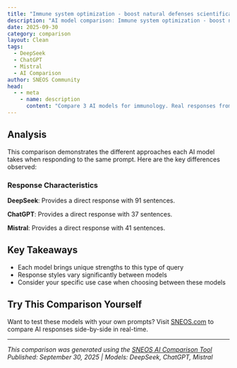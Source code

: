 ```yaml
---
title: "Immune system optimization - boost natural defenses scientifically"
description: "AI model comparison: Immune system optimization - boost natural defenses scientifically..."
date: 2025-09-30
category: comparison
layout: Clean
tags:
  - DeepSeek
  - ChatGPT
  - Mistral
  - AI Comparison
author: SNEOS Community
head:
  - - meta
    - name: description
      content: "Compare 3 AI models for immunology. Real responses from DeepSeek, ChatGPT, Mistral with detailed analysis."
---
```


<ChatComparison
  title="Immune system optimization - boost natural defenses scientifically"
  prompt="Immune system optimization - boost natural defenses scientifically"
  :responses='{"DeepSeek": "Of course. \u0022Immune system optimization\u0022 is a popular goal, but it\u0027s crucial to approach it with scientific rigor, not marketing hype. The immune system is not a single \u0022thing\u0022 you can \u0022boost\u0022 like a volume knob. It\u0027s a complex, dynamic network of cells, tissues, and organs that requires **balance and regulation**.\n\nA scientifically-backed approach focuses on **supporting immune function** by creating an optimal internal environment for it to operate effectively. This means enhancing its ability to fight pathogens while avoiding the dangers of an overactive immune system (autoimmunity, chronic inflammation).\n\nHere is a comprehensive guide to scientifically optimizing your natural defenses.\n\n---\n\n### The Pillars of Scientific Immune Support\n\nThink of these as the non-negotiable foundations. Without them, no supplement or \u0022superfood\u0022 will be truly effective.\n\n#### 1. Nutrition: Fueling the Defense System\n\nYour immune cells need specific micronutrients to proliferate, communicate, and execute their functions.\n\n* **Protein:** Antibodies (immunoglobulins) are made of protein. Ensure adequate intake from diverse sources like lean meats, fish, eggs, legumes, and tofu.\n* **Micronutrient Powerhouses:**\n * **Vitamin C:** Supports epithelial barrier function (your first line of defense in skin and mucous membranes) and the activity of phagocytes (cells that \u0022eat\u0022 invaders). **Sources:** Citrus fruits, bell peppers, broccoli, strawberries.\n * **Vitamin D:** A critical immune regulator. It enhances the pathogen-fighting ability of monocytes and macrophages and decreases inflammation. **Sources:** Sunlight (primary), fatty fish, fortified foods. **Note:** Supplementation is often necessary, especially in winter or for those with limited sun exposure. A blood test can determine your levels.\n * **Zinc:** Crucial for normal development and function of cells that mediate innate immunity (neutrophils, NK cells). Zinc deficiency profoundly affects immune function. **Sources:** Shellfish, legumes, seeds, nuts, meat.\n * **Selenium:** Important for preventing oxidative stress and supporting robust antibody responses. **Sources:** Brazil nuts (just 2-3 a day), tuna, ham, fortified grains.\n\n**Actionable Tip:** Focus on a **colorful, whole-foods diet** like the Mediterranean diet, rich in fruits, vegetables, lean proteins, and healthy fats. This provides a broad spectrum of these essential nutrients and phytonutrients.\n\n#### 2. Sleep: The Ultimate Immune Regulator\n\nThis is arguably the most potent \u0022immune booster\u0022 available.\n* **The Science:** During deep sleep, your body produces and distributes key immune cells like **cytokines (a type of protein that targets infection and inflammation), T-cells, and IL-12**. Sleep deprivation, even modest, has been shown to reduce NK cell activity and the body\u0027s response to vaccines.\n* **Recommendation:** Aim for **7-9 hours of quality, uninterrupted sleep** per night. Maintain a consistent sleep schedule, even on weekends.\n\n#### 3. Exercise: The Powerful Modulator\n\nPhysical activity is a powerful tool for immune regulation.\n* **Acute Benefits:** Each bout of moderate-intensity exercise promotes the circulation of immune cells, making them better at patrolling the body for pathogens.\n* **Long-Term Benefits:** Regular exercise reduces chronic inflammation, improves immunosurveillance against pathogens, and can slow age-related immune decline (immunosenescence).\n* **The Caveat:** **Chronic, intense exercise without adequate recovery** (overtraining) can *suppress* immune function and increase susceptibility to infection.\n* **Recommendation:** Aim for at least **150 minutes of moderate-intensity exercise** (e.g., brisk walking, cycling) or **75 minutes of vigorous activity** per week, plus strength training.\n\n#### 4. Stress Management: Calming the Inflammatory Storm\n\nChronic stress is devastating to immune function.\n* **The Science:** The stress hormone **cortisol**, when constantly elevated, suppresses the production and effectiveness of lymphocytes and promotes inflammation. It shifts the immune system away from fighting viruses and towards a more inflammatory state.\n* **Actionable Strategies:**\n * **Mindfulness \u0026 Meditation:** Proven to reduce markers of inflammation and improve immune cell count.\n * **Yoga and Tai Chi:** Combine movement with breathwork to lower stress.\n * **Social Connection:** Strong social ties are linked to better immune responses.\n * **Spending Time in Nature:** \u0022Forest bathing\u0022 has been shown to increase NK cell activity.\n\n#### 5. Gut Health: The Command Center\n\nApproximately **70-80% of your immune cells reside in your gut.** A healthy gut microbiome is essential for training and regulating the immune system.\n* **Prebiotics:** Fiber that feeds your beneficial gut bacteria. **Sources:** Garlic, onions, leeks, asparagus, bananas, whole grains.\n* **Probiotics:** Live beneficial bacteria. **Sources:** Yogurt, kefir, kimchi, sauerkraut, kombucha. A diverse diet promotes a diverse microbiome.\n\n---\n\n### Targeted Supplements: The Scientific Evidence\n\nSupplements can fill gaps but are not a substitute for the pillars above. Always consult a healthcare professional before starting any new supplement.\n\n* **Vitamin D:** Strong evidence for supplementation, especially in deficient individuals, to reduce the risk of respiratory infections.\n* **Zinc:** Zinc lozenges, taken at the first sign of a cold, have been shown in some studies to reduce the duration of symptoms. *Avoid high doses long-term, as it can cause copper deficiency.*\n* **Vitamin C:** Regular supplementation may slightly reduce the duration of a cold but does not prevent it for the average person. It may be more beneficial for those under intense physical stress (e.g., marathon runners).\n* **Elderberry:** Some studies suggest it can reduce the severity and duration of flu symptoms by inhibiting the virus\u0027s entry and replication in our cells. The evidence is promising but not yet conclusive.\n* **Probiotics:** Specific strains (e.g., *Lactobacillus* and *Bifidobacterium*) have been shown to reduce the incidence and duration of common infectious diseases, particularly respiratory and GI infections.\n\n### What to Avoid: The Immune Suppressors\n\n* **Chronic Alcohol Consumption:** Damages the epithelial barrier in the gut and lungs, disrupts the microbiome, and impairs immune cell function.\n* **Smoking:** Devastates both innate and adaptive immunity, damaging the cilia in your airways that clear pathogens.\n* **Ultra-Processed Foods \u0026 Added Sugars:** Promote systemic inflammation and can negatively alter the gut microbiome.\n* **Chronic Sleep Deprivation:** As discussed, this is a major suppressor of immune competence.\n\n### The \u0022Optimization\u0022 Mindset: A Summary\n\nStop thinking \u0022boost.\u0022 Start thinking **\u0022support and regulate.\u0022**\n\n1. **Foundation First:** Prioritize sleep, a nutrient-dense diet, regular moderate exercise, and stress management. This is 90% of the battle.\n2. **Targeted Testing:** If you\u0027re concerned, ask your doctor to check key nutrient levels like Vitamin D. Supplement based on data, not guesswork.\n3. **Consistency Over Quick Fixes:** There is no magic pill. Immune health is built through daily, consistent habits.\n4. **Vaccinations are Key:** Vaccines are the single most effective scientific tool for \u0022training\u0022 your adaptive immune system to recognize and destroy specific pathogens without you having to get sick first.\n\nBy creating a healthy internal environment through lifestyle, you give your sophisticated immune system the best possible chance to do its job effectively and in balance.\n\n***Disclaimer:*** *This information is for educational purposes only and is not a substitute for professional medical advice. Always consult with a healthcare provider for any health concerns or before making significant changes to your lifestyle or starting new supplements.*", "ChatGPT": "Optimizing your immune system to boost natural defenses can be approached through evidence-based lifestyle choices, nutrition, and habits that support immune function. Here are scientifically supported strategies to help enhance your immune system:\n\n### 1. Maintain a Balanced Diet\n- **Eat plenty of fruits and vegetables:** Rich in vitamins (like C and A), minerals (such as zinc, selenium), antioxidants, and fiber.\n- **Include lean proteins:** Proteins are essential for immune cell production.\n- **Healthy fats:** Omega-3 fatty acids have anti-inflammatory properties. Sources include fatty fish, flaxseeds, and walnuts.\n- **Probiotics and fermented foods:** Support gut health, which is crucial for immune function (e.g., yogurt, kimchi, sauerkraut).\n\n### 2. Stay Hydrated\n- Proper hydration supports all bodily functions, including the immune system.\n\n### 3. Regular Physical Activity\n- Moderate exercise enhances circulation of immune cells and reduces inflammation.\n- Avoid excessive intense exercise, which may temporarily suppress immunity.\n\n### 4. Adequate Sleep\n- Aim for 7-9 hours of quality sleep per night.\n- Sleep deprivation impairs immune responses, including antibody production and infection resistance.\n\n### 5. Manage Stress\n- Chronic stress raises cortisol levels, which can suppress immune function.\n- Practice stress-reducing techniques: mindfulness, meditation, yoga, deep breathing exercises.\n\n### 6. Avoid Smoking and Limit Alcohol\n- Smoking damages immune cells and impairs lung defense.\n- Excessive alcohol consumption weakens the immune system.\n\n### 7. Maintain a Healthy Weight\n- Obesity is linked to impaired immune function and chronic inflammation.\n\n### 8. Hygiene and Vaccinations\n- Regular handwashing reduces exposure to pathogens.\n- Stay up to date with vaccinations to prime the immune system.\n\n### 9. Supplement Wisely\n- If your diet lacks certain nutrients, consider supplements such as:\n - **Vitamin D:** Supports innate and adaptive immunity. Deficiency is common, especially in winter or limited sunlight.\n - **Vitamin C:** Supports various cellular functions of the immune system.\n - **Zinc:** Important for immune cell development.\n \n Always consult a healthcare provider before starting supplements.\n\n---\n\n### Summary\nBoosting your immune system naturally involves a holistic approach combining nutritious food, physical activity, restful sleep, stress management, and avoiding harmful habits. Scientific evidence suggests these measures enhance your body\u2019s ability to fight infections and maintain overall health.\n\nIf you have specific concerns or conditions affecting your immune system, consult a healthcare professional for personalized advice.", "Mistral": "Optimizing your immune system to boost your natural defenses involves a combination of lifestyle choices, dietary habits, and other scientifically supported strategies. Here are some key areas to focus on:\n\n### 1. **Nutrition**\n- **Balanced Diet**: Ensure you consume a variety of fruits, vegetables, whole grains, lean proteins, and healthy fats.\n- **Vitamins and Minerals**:\n - **Vitamin C**: Found in citrus fruits, berries, and leafy greens.\n - **Vitamin D**: Obtained from sunlight, fatty fish, and fortified foods.\n - **Vitamin E**: Found in nuts, seeds, and spinach.\n - **Zinc**: Found in oysters, red meat, poultry, beans, and nuts.\n - **Selenium**: Found in Brazil nuts, tuna, and whole grains.\n- **Probiotics and Prebiotics**: Consume foods rich in probiotics (yogurt, kefir) and prebiotics (bananas, onions, garlic) to support gut health.\n\n### 2. **Hydration**\n- **Water Intake**: Stay hydrated by drinking plenty of water. Adequate hydration supports overall bodily functions, including immune response.\n\n### 3. **Exercise**\n- **Regular Physical Activity**: Engage in moderate exercise regularly. Aim for at least 150 minutes of moderate-intensity or 75 minutes of vigorous-intensity aerobic activity per week, along with strength training exercises at least 2 days a week.\n\n### 4. **Sleep**\n- **Quality Sleep**: Aim for 7-9 hours of quality sleep per night. Poor sleep can weaken your immune system.\n\n### 5. **Stress Management**\n- **Mindfulness and Relaxation**: Practice stress-reducing activities such as meditation, yoga, deep breathing exercises, or other relaxation techniques.\n- **Social Support**: Maintain strong social connections, as social support can reduce stress and improve overall well-being.\n\n### 6. **Avoid Harmful Substances**\n- **Limit Alcohol**: Consume alcohol in moderation.\n- **Avoid Smoking**: Smoking can weaken the immune system.\n- **Limit Processed Foods**: Reduce intake of processed foods, sugars, and unhealthy fats.\n\n### 7. **Hygiene**\n- **Hand Washing**: Regularly wash your hands with soap and water.\n- **Vaccinations**: Stay up-to-date with recommended vaccinations.\n\n### 8. **Supplements**\n- **Consult a Healthcare Provider**: Before taking any supplements, consult with a healthcare provider to ensure they are appropriate for your needs and do not interact with any medications you are taking.\n\n### 9. **Environmental Factors**\n- **Avoid Pollution**: Limit exposure to environmental pollutants and toxins.\n- **Clean Living Space**: Maintain a clean and hygienic living environment.\n\n### 10. **Mental Health**\n- **Positive Outlook**: Maintain a positive outlook and engage in activities that bring you joy and fulfillment.\n- **Professional Help**: Seek professional help if you are experiencing chronic stress, anxiety, or depression.\n\n### Scientific Evidence\n- **Research Studies**: Many of these recommendations are backed by scientific research. For example, studies have shown that vitamin D deficiency is linked to increased susceptibility to infections, and regular exercise can enhance immune function.\n- **Clinical Trials**: Clinical trials have demonstrated the benefits of probiotics in supporting gut health and immune function.\n\n### Conclusion\nOptimizing your immune system involves a holistic approach that includes a balanced diet, regular exercise, adequate sleep, stress management, and avoiding harmful substances. By incorporating these scientifically supported strategies into your daily routine, you can help boost your natural defenses and improve your overall health."}' 
  published-date="13:55"
/>

## Analysis

This comparison demonstrates the different approaches each AI model takes when responding to the same prompt. Here are the key differences observed:

### Response Characteristics

**DeepSeek**: Provides a direct response with 91 sentences. 

**ChatGPT**: Provides a direct response with 37 sentences. 

**Mistral**: Provides a direct response with 41 sentences. 

## Key Takeaways

- Each model brings unique strengths to this type of query
- Response styles vary significantly between models
- Consider your specific use case when choosing between these models

## Try This Comparison Yourself

Want to test these models with your own prompts? Visit [SNEOS.com](https://sneos.com) to compare AI responses side-by-side in real-time.

---

*This comparison was generated using the [SNEOS AI Comparison Tool](https://sneos.com)*
*Published: September 30, 2025 | Models: DeepSeek, ChatGPT, Mistral*
